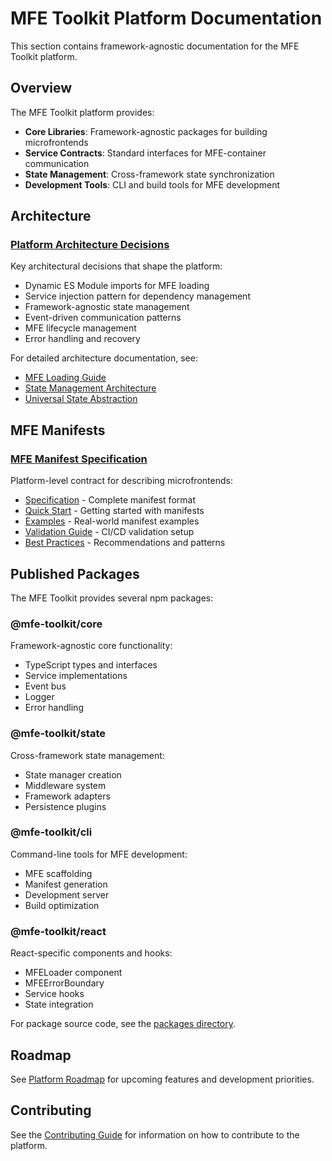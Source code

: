 # MFE Toolkit Platform Documentation

This section contains framework-agnostic documentation for the MFE Toolkit platform.

## Overview

The MFE Toolkit platform provides:

- **Core Libraries**: Framework-agnostic packages for building microfrontends
- **Service Contracts**: Standard interfaces for MFE-container communication
- **State Management**: Cross-framework state synchronization
- **Development Tools**: CLI and build tools for MFE development

## Architecture

### [Platform Architecture Decisions](./architecture/decisions.md)

Key architectural decisions that shape the platform:

- Dynamic ES Module imports for MFE loading
- Service injection pattern for dependency management
- Framework-agnostic state management
- Event-driven communication patterns
- MFE lifecycle management
- Error handling and recovery

For detailed architecture documentation, see:
- [MFE Loading Guide](../architecture/mfe-loading-guide.md)
- [State Management Architecture](../architecture/state-management-architecture.md)
- [Universal State Abstraction](../architecture/universal-state-abstraction.md)

## MFE Manifests

### [MFE Manifest Specification](./manifests/)

Platform-level contract for describing microfrontends:

- [Specification](./manifests/specification.md) - Complete manifest format
- [Quick Start](./manifests/quick-start.md) - Getting started with manifests
- [Examples](./manifests/examples.md) - Real-world manifest examples
- [Validation Guide](./manifests/validation-guide.md) - CI/CD validation setup
- [Best Practices](./manifests/best-practices.md) - Recommendations and patterns

## Published Packages

The MFE Toolkit provides several npm packages:

### @mfe-toolkit/core

Framework-agnostic core functionality:
- TypeScript types and interfaces
- Service implementations
- Event bus
- Logger
- Error handling

### @mfe-toolkit/state

Cross-framework state management:
- State manager creation
- Middleware system
- Framework adapters
- Persistence plugins

### @mfe-toolkit/cli

Command-line tools for MFE development:
- MFE scaffolding
- Manifest generation
- Development server
- Build optimization

### @mfe-toolkit/react

React-specific components and hooks:
- MFELoader component
- MFEErrorBoundary
- Service hooks
- State integration

For package source code, see the [packages directory](../../packages/).

## Roadmap

See [Platform Roadmap](./roadmap.md) for upcoming features and development priorities.

## Contributing

See the [Contributing Guide](../../CONTRIBUTING.md) for information on how to contribute to the platform.
